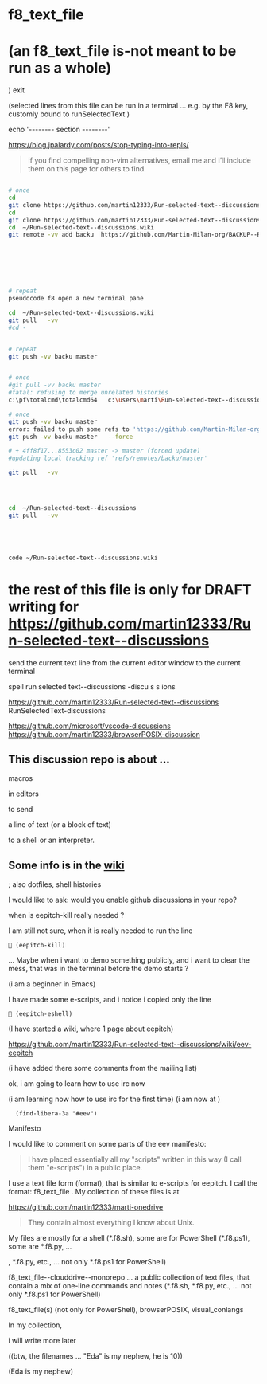 
# f8_text_file
# (an f8_text_file is-not meant to be run as a whole)
)
exit

(selected lines from this file can be run in a terminal ... e.g. by the F8 key, customly bound to runSelectedText  )

echo '-------- section --------'














https://blog.jpalardy.com/posts/stop-typing-into-repls/

> If you find compelling non-vim alternatives, email me and I’ll include them on this page for others to find.







```bash

# once
cd
git clone https://github.com/martin12333/Run-selected-text--discussions.wiki.git
cd
git clone https://github.com/martin12333/Run-selected-text--discussions.git
cd  ~/Run-selected-text--discussions.wiki
git remote -vv add backu  https://github.com/Martin-Milan-org/BACKUP--Run-selected-text--discussions.wiki







# repeat
pseudocode f8 open a new terminal pane

cd  ~/Run-selected-text--discussions.wiki
git pull   -vv
#cd -


# repeat
git push -vv backu master


# once
#git pull -vv backu master
#fatal: refusing to merge unrelated histories
c:\pf\totalcmd\totalcmd64   c:\users\marti\Run-selected-text--discussions.wiki   "C:\Users\marti\OneDrive\Run-selected-text--discussions.wiki--robocopy"

# once
git push -vv backu master
error: failed to push some refs to 'https://github.com/Martin-Milan-org/BACKUP--Run-selected-text--discussions.wiki'
git push -vv backu master   --force

# + 4ff8f17...8553c02 master -> master (forced update)
#updating local tracking ref 'refs/remotes/backu/master'

git pull   -vv




cd  ~/Run-selected-text--discussions
git pull   -vv





code ~/Run-selected-text--discussions.wiki

```




# the rest of this file is only for  DRAFT writing for https://github.com/martin12333/Run-selected-text--discussions





send the current text line from the current editor window to the current terminal


spell
run selected text--discussions
-discu s s ions


https://github.com/martin12333/Run-selected-text--discussions
RunSelectedText-discussions

https://github.com/microsoft/vscode-discussions
https://github.com/martin12333/browserPOSIX-discussion





## This discussion repo is about ...

macros

in editors

to send

a line of text (or a block of text)

to a shell or an interpreter.

## Some info is in the [wiki]()




; also dotfiles, shell histories




I would like to ask: would you enable github discussions in your repo?



when is eepitch-kill really needed  ?

I am still not sure, when it is really needed to run the line

```
 (eepitch-kill)

```

... Maybe when i want to demo something publicly, and i want to clear the mess, that was in the terminal before the demo starts ?

(i am a beginner in Emacs)

I have made some e-scripts, and i notice i  copied only the line

```
 (eepitch-eshell)
```






(I have started a wiki, where 1 page about eepitch)

https://github.com/martin12333/Run-selected-text--discussions/wiki/eev-eepitch

(i have added there some comments from the mailing list)



ok, i am going to learn how to use irc now 

(i am learning now how to use irc for the first time)
(i am now at )
```
  (find-libera-3a "#eev")
```


Manifesto

I would like to comment on some parts of the eev manifesto:

> I have placed essentially all my "scripts" written in this way (I call them "e-scripts") in a public place.

I use a text file form (format), that is similar to e-scripts for eepitch. I call the format: f8_text_file . My collection of these files is at

https://github.com/martin12333/marti-onedrive

> They contain almost everything I know about Unix.

My files are mostly for a shell (\*.f8.sh), some are for PowerShell (\*.f8.ps1), some are \*.f8.py, ...


, *.f8.py, etc., ... not only *.f8.ps1 for PowerShell)




f8_text_file--clouddrive--monorepo ... a public collection of text files, that contain a mix of one-line commands and notes (*.f8.sh, *.f8.py, etc., ... not only *.f8.ps1 for PowerShell)



f8_text_file(s) (not only for PowerShell), browserPOSIX, visual_conlangs

In my collection, 


i will write more later

((btw, the filenames ... "Eda" is my nephew, he is 10))

(Eda is my nephew)
